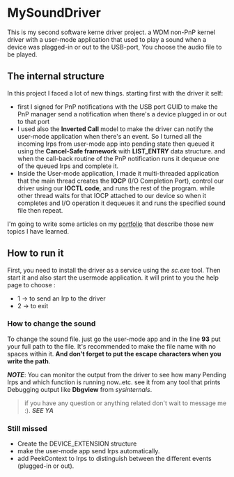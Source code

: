 # MySoundDriver
This is my second software kerne driver project. a WDM non-PnP kernel driver with a user-mode application that used to play a sound when a device was plagged-in or out to the USB-port, You choose the audio file to be played. 

## The internal structure
In this project I faced a lot of new things. starting first with the driver it self:
- first I signed for PnP notifications with the USB port GUID to make the PnP manager send a notification when there's a device plugged in or out to that port
- I used also the **Inverted Call** model to make the driver can notify the user-mode application when there's an event. So I turned all the incoming Irps from user-mode app into pending state then queued it using the **Cancel-Safe framework** with **LIST_ENTRY** data structure. and when the call-back routine of the PnP notification runs it dequeue one of the queued Irps and complete it. 
- Inside the User-mode application, I made it multi-threaded application that the main thread creates the **IOCP** (I/O Completion Port), control our driver using our **IOCTL code**, and runs the rest of the program. while other thread waits for that IOCP attached to our device so when it completes and I/O operation it dequeues it and runs the specified sound file then repeat.

I'm going to write some articles on my [portfolio](https://omarshehata11.github.io/) that describe those new topics I have learned.

## How to run it
First, you need to install the driver as a service using the *sc.exe* tool. Then start it and also start the usermode application. it will print to you the help page to choose :
- 1 -> to send an Irp to the driver
- 2 -> to exit 
### How to change the sound
To change the sound file. just go the user-mode app and in the line **93** put your full path to the file. It's recommended to make the file name with no spaces within it. **And don't forget to put the escape characters when you write the path**.

***NOTE***: You can monitor the output from the driver to see how many Pending Irps and which function is running now..etc. see it from any tool that prints Debugging output like **Dbgview** from *sysinternals*. 

> if you have any question or anything related don't wait to message me :). ***SEE YA***

### Still missed
 - Create the DEVICE_EXTENSION structure
 - make the user-mode app send Irps automatically.
 - add PeekContext to Irps to distinguish between the different events (plugged-in or out). 


